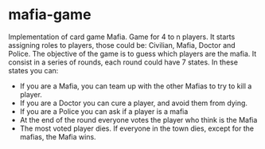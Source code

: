 # mafia-game
Implementation of card game Mafia.
Game for 4 to n players. 
It starts assigning roles to players, those could be: Civilian, Mafia, Doctor and Police.
The objective of the game is to guess which players are the mafia. 
It consist in a series of rounds, each round could have 7 states.
In these states you can:
  - If you are a Mafia, you can team up with the other Mafias to try to kill a player.
  - If you are a Doctor you can cure a player, and avoid them from dying.
  - If you are a Police you can ask if a player is a mafia
  - At the end of the round everyone votes the player who think is the Mafia
  - The most voted player dies.
If everyone in the town dies, except for the mafias, the Mafia wins.
